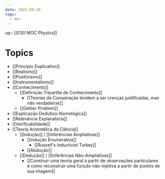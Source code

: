 ```yaml
---
date: 2023-08-20
tags:
  - moc
---
```

up:: [[030 MOC Physics]]
# Topics
- [[Princípio Explicativo]]
- [[Realismo]]
- [[Positivismo]]
- [[Instrumentalismo]]
- [[Conhecimento]]
	- [[Definição Tripartite de Conhecimento]]
		- [[Teorias da Conspiração tendem a ser crenças justificadas, mas não verdadeiras]]
	- [[Gettier Problem]]
- [[Explicação Dedutivo-Nomológica]]
- [[Relevância Explanatória]]
- [[Verificabilidade]]
- [[Teoria Aristotélica da Ciência]]
	- [[Indução]] / [[Inferências Ampliativas]]
		- [[Indução Enumerativa]]
			- [[Russell's Inductivist Turkey]]
		- [[Abdução]]
	- [[Dedução]] / [[Inferências Não-Ampliativas]]
		- [[Construir uma teoria geral a partir de observações particulares é como reconstruir uma função não-injetiva a partir de pontos de sua imagem]]

